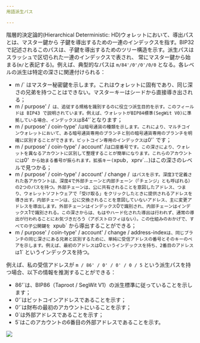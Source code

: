 ```yaml
---
用語派生パス

---
```

階層的決定論的(Hierarchical Deterministic: HD)ウォレットにおいて、導出パスとは、マスター鍵から 子鍵を導出するための一連のインデックスを指す。BIP32で記述されるこのパスは、子鍵を導出するためのツリー構造を示す。派生パスはスラッシュで区切られた一連のインデックスで表され、 常にマスター鍵から始まる(`m/`と表記する)。例えば、典型的なパスは `m/84'/0'/0'/0/0` となる。各レベルの派生は特定の深さに関連付けられる：


- m /` はマスター秘密鍵を示します。これはウォレットに固有であり、同じ深さの兄弟を持つことはできない。マスターキーはシードから直接導き出される；
- m / purpose' /` は、追従する規格を識別するのに役立つ派生目的を示す。このフィールドは BIP43 で説明されています。例えば、ウォレットがBIP84標準(SegWit V0)に準拠している場合、インデックスは`84'`となります；
- m / purpose' / coin-type' /` は暗号通貨の種類を示します。これにより、マルチコインウォレットにおいて、ある暗号通貨専用のブランチと別の暗号通貨専用のブランチを明確に区別することができます。ビットコイン専用のインデックスは `0'` です；
- m / purpose' / coin-type' / account' /` は口座番号です。この深さにより、ウォレットを異なるアカウントに区別して整理することが簡単になります。これらのアカウントには `0'` から始まる番号が振られます。拡張キー(`xpub`, `xprv`...)はこの深さのレベルで見つかる；
- m / purpose' / coin-type' / account' / change /` はパスを示す。深度3で定義された各アカウントは、深度4で外部チェーンと内部チェーン（「チェンジ」とも呼ばれる）の2つのパスを持つ。外部チェーンは、公に共有されることを意図したアドレス、つまり、ウォレットソフトウェアで「受け取る」をクリックしたときに提供されるアドレスを導き出す。内部チェーンは、公に交換されることを意図していないアドレス、主に変更アドレスを導出します。外部チェーンはインデックス`0`で識別され、内部チェーンはインデックス`1`で識別される。この深さからは、もはやハード化された導出は行われず、通常の導出が行われることにお気づきだろう（アポストロフィはない）。この仕組みのおかげで、すべての子公開鍵を `xpub` から導出することができる；
- m / purpose' / coin-type' / account' / change / address-index` は、同じブランチの同じ深さにある兄弟と区別するために、単純に受信アドレスの番号とそのキーのペアを示します。例えば、最初のアドレスは `0` というインデックスを持ち、2番目のアドレスは `1` というインデックスを持つ。

例えば、私の受信アドレスが `m / 86' / 0' / 0' / 0 / 5` という派生パスを持つ場合、以下の情報を推測することができる：


- 86'`は、BIP86（Taproot / SegWit V1）の派生標準に従っていることを示します；
- 0'`はビットコインアドレスであることを示す；
- 0'`は財布の最初のアカウントにいることを示す；
- 0`は外部アドレスであることを示す；
- 5`はこのアカウントの6番目の外部アドレスであることを示す。

![](../../dictionnaire/assets/18.webp)